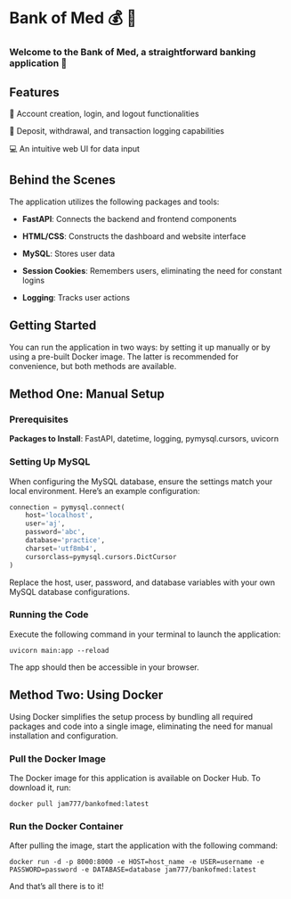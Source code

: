 # Bank of Med 💰 🏦

### Welcome to the Bank of Med, a straightforward banking application 🌇

## Features
💁  Account creation, login, and logout functionalities

📓  Deposit, withdrawal, and transaction logging capabilities
 
💻  An intuitive web UI for data input

## Behind the Scenes
The application utilizes the following packages and tools:
- **FastAPI**: Connects the backend and frontend components
  
- **HTML/CSS**: Constructs the dashboard and website interface
  
- **MySQL**: Stores user data
  
- **Session Cookies**: Remembers users, eliminating the need for constant logins
  
- **Logging**: Tracks user actions

## Getting Started
You can run the application in two ways: by setting it up manually or by using a pre-built Docker image. The latter is recommended for convenience, but both methods are available.

## Method One: Manual Setup

### Prerequisites
**Packages to Install**: FastAPI, datetime, logging, pymysql.cursors, uvicorn

### Setting Up MySQL
When configuring the MySQL database, ensure the settings match your local environment. Here’s an example configuration:

```python
connection = pymysql.connect(
    host='localhost',
    user='aj',
    password='abc',
    database='practice',
    charset='utf8mb4',
    cursorclass=pymysql.cursors.DictCursor
)
```
Replace the host, user, password, and database variables with your own MySQL database configurations. 


### Running the Code
Execute the following command in your terminal to launch the application:

```shell
uvicorn main:app --reload
```

The app should then be accessible in your browser.

## Method Two: Using Docker

Using Docker simplifies the setup process by bundling all required packages and code into a single image, eliminating the need for manual installation and configuration.

### Pull the Docker Image
The Docker image for this application is available on Docker Hub. To download it, run:

```shell
docker pull jam777/bankofmed:latest
```

### Run the Docker Container
After pulling the image, start the application with the following command:

```shell
docker run -d -p 8000:8000 -e HOST=host_name -e USER=username -e PASSWORD=password -e DATABASE=database jam777/bankofmed:latest
```

And that’s all there is to it!
